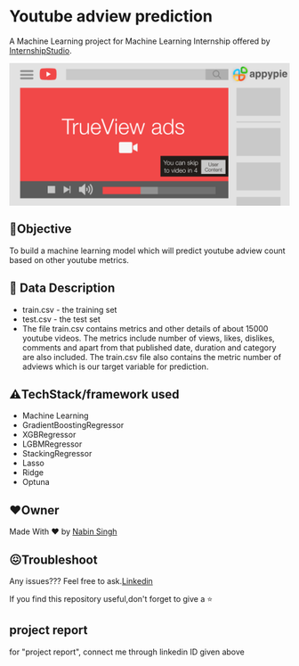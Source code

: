 # Youtube adview prediction
A Machine Learning project for Machine Learning Internship offered by [InternshipStudio](https://internshipstudio.com/).

<img align="center" src="youtube_ads_img.png" alt="image">

## 📌**Objective**
To build a machine learning model which will predict youtube adview count based on other youtube metrics.
## 📁 **Data Description**
- train.csv - the training set
- test.csv - the test set
- The file train.csv contains metrics and other details of about 15000 youtube videos. The metrics include number of views, likes, dislikes, comments and apart from that published date, duration and category are also included. The train.csv file also contains the metric number of adviews which is our target variable for prediction. 
  
## ⚠️**TechStack/framework used**
- Machine Learning
- GradientBoostingRegressor
- XGBRegressor
- LGBMRegressor
- StackingRegressor
- Lasso
- Ridge
- Optuna

## ❤️**Owner**
Made With ❤️ by [Nabin Singh](https://www.linkedin.com/in/nabin-singh-363a2b246/)

## 😖Troubleshoot
Any issues??? Feel free to ask.[Linkedin](https://www.linkedin.com/in/nabin-singh-363a2b246/)

If you find this repository useful,don't forget to give a ⭐


## project report 
for "project report", connect me through linkedin ID given above

